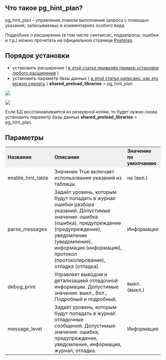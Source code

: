 ## Что такое pg_hint_plan?

pg_hint_plan - управление планом выполнения запроса с помощью указаний, записываемых в комментариях особого вида.

Подробнее о расширении (в том числе синтаксис, подзапросы, ошибки и т.д.) можно прочитать на официальной странице [Postgres](https://postgrespro.ru/docs/enterprise/12/pg-hint-plan).[](https://postgrespro.ru/docs/enterprise/12/pg-hint-plan)

## Порядок установки

- установить расширение ( [в этой статье приведён пример установки любого расширения](https://mcs.mail.ru/help/ru_RU/db-extensions/postgis-pgcrypto) )
- установить параметр базы данных ( [в этой статье написано, как это можно сделать](https://mcs.mail.ru/help/ru_RU/manage-db/db-flags-options) ) **shared_preload_libraries** = pg_hint_plan

![](./assets/helpjuice_production-2fuploads-2fupload-2fimage-2f7055-2fdirect-2f1624538710450-1624538710450.png)

![](./assets/helpjuice_production-2fuploads-2fupload-2fimage-2f7055-2fdirect-2f1624455467480-1624455467480.png)

Если БД восстанавливается из резервной копии, то будет нужно снова установить параметр базы данных **shared_preload_libraries** = pg_hint_plan.

## Параметры

<table><tbody><tr><td style="width: 21.5318%; background-color: rgb(239, 239, 239);"><strong><font style="vertical-align: inherit;"><font style="vertical-align: inherit;">Название</font></font></strong></td><td style="width: 57.7135%; background-color: rgb(239, 239, 239);"><strong><font style="vertical-align: inherit;"><font style="vertical-align: inherit;">Описание</font></font></strong></td><td style="width: 20.5273%; background-color: rgb(239, 239, 239);"><strong><font style="vertical-align: inherit;"><font style="vertical-align: inherit;">Значение по умолчанию</font></font></strong></td></tr><tr><td style="width: 21.5318%;"><font style="vertical-align: inherit;"><font style="vertical-align: inherit;">enable_hint_table&nbsp;</font></font></td><td style="width: 57.7135%;"><font style="vertical-align: inherit;"><font style="vertical-align: inherit;">Значение True включает использование указаний из таблицы.</font></font></td><td style="width: 20.5273%;"><font style="vertical-align: inherit;"><font style="vertical-align: inherit;">на (вкл.)</font></font></td></tr><tr><td style="width: 21.5318%;"><font style="vertical-align: inherit;"><font style="vertical-align: inherit;">parse_messages&nbsp;</font></font></td><td style="width: 57.7135%;"><font style="vertical-align: inherit;"><font style="vertical-align: inherit;">Задаёт уровень, которым будут попадать в журнал ошибки разбора указаний.&nbsp;</font><font style="vertical-align: inherit;">Допустимые значения: ошибка (ошибка), предупреждение (предупреждение), уведомление (уведомление), информация (информация), протокол (протоколирование), отладка (отладка).</font></font></td><td style="width: 20.5273%;"><font style="vertical-align: inherit;"><font style="vertical-align: inherit;">Информация</font></font></td></tr><tr><td style="width: 21.5318%;"><font style="vertical-align: inherit;"><font style="vertical-align: inherit;">debug_print&nbsp;</font></font></td><td style="width: 57.7135%;"><font style="vertical-align: inherit;"><font style="vertical-align: inherit;">Управляет выводом и детализацией отладочной информации.&nbsp;</font><font style="vertical-align: inherit;">Допустимые значения: выкл., Вкл., Подробный и подробный.</font></font></td><td style="width: 20.5273%;"><font style="vertical-align: inherit;"><font style="vertical-align: inherit;">выкл. (выкл.)</font></font></td></tr><tr><td style="width: 21.5318%;"><font style="vertical-align: inherit;"><font style="vertical-align: inherit;">message_level</font></font></td><td style="width: 57.7135%;"><font style="vertical-align: inherit;"><font style="vertical-align: inherit;">Задаёт уровень, которым будут попадать в журнал отладочные сообщения.&nbsp;</font><font style="vertical-align: inherit;">Допустимые значения: ошибка, предупреждение, уведомление, информация, журнал, отладка.</font></font></td><td style="width: 20.5273%;"><font style="vertical-align: inherit;"><font style="vertical-align: inherit;">Информация</font></font></td></tr></tbody></table>
